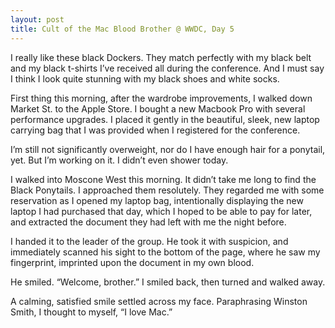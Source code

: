 ```yaml
---
layout: post
title: Cult of the Mac Blood Brother @ WWDC, Day 5
---
```

I really like these black Dockers. They match perfectly with my black belt and my black t-shirts I’ve received all during the conference. And I must say I think I look quite stunning with my black shoes and white socks.

First thing this morning, after the wardrobe improvements, I walked down Market St. to the Apple Store. I bought a new Macbook Pro with several performance upgrades. I placed it gently in the beautiful, sleek, new laptop carrying bag that I was provided when I registered for the conference.

I’m still not significantly overweight, nor do I have enough hair for a ponytail, yet. But I’m working on it. I didn’t even shower today.

I walked into Moscone West this morning. It didn’t take me long to find the Black Ponytails. I approached them resolutely. They regarded me with some reservation as I opened my laptop bag, intentionally displaying the new laptop I had purchased that day, which I hoped to be able to pay for later, and extracted the document they had left with me the night before.

I handed it to the leader of the group. He took it with suspicion, and immediately scanned his sight to the bottom of the page, where he saw my fingerprint, imprinted upon the document in my own blood.

He smiled. “Welcome, brother.” I smiled back, then turned and walked away.

A calming, satisfied smile settled across my face. Paraphrasing Winston Smith, I thought to myself, “I love Mac.”